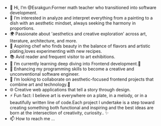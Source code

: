 - 👋 Hi, I’m @Esrakgun:Former math teacher who transitioned into software development.
- 👀 I’m interested in analyze and interpret everything from a painting to a dish with an aesthetic mindset, always seeking the harmony in proportions.
- 🌍 Passionate about 'aesthetics and creative exploration' across art, literature, architecture, and more.
- 🍳 Aspiring chef who finds beauty in the balance of flavors and artistic plating,loves experimenting with new recipes.
- 📚 Avid reader and frequent visitor to art exhibitions.
- 🌱 I’m currently learning deep diving into Frontend development.🌟
- 📖 Enhancing my programming skills to become a creative and unconventional software engineer.
- 💞️ I’m looking to collaborate on aesthetic-focused frontend projects that combine art and technology.🎨 
- 🌐 Creative web applications that tell a story through design.
- ⚡ Fun fact: I believe art is everywhere on a plate, in a melody, or in a beautifully written line of code.Each project I undertake is a step toward creating something both functional and inspiring and the best ideas are born at the intersection of creativity, curiosity.. ✨
- 📫 How to reach me ...
<!---
Esrakgun/Esrakgun is a ✨ special ✨ repository because its `README.md` (this file) appears on your GitHub profile.
You can click the Preview link to take a look at your changes.
--->

